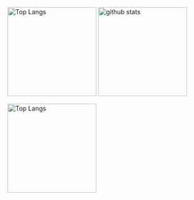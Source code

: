 
<p align="left"> 

  <img alt="Top Langs" height="200px" src="https://github-readme-stats.vercel.app/api/top-langs/?username=01554&theme=gruvbox">
  <img alt="github stats"  height="200px"  src="https://github-readme-stats.vercel.app/api?username=01554&theme=gruvbox&show_icons=true">
</p>


<p align="left"> 
<img alt="Top Langs" height="200px" src="https://github-profile-trophy.vercel.app/?username=01554&theme=onedark&column=8">
</p>



<!--
### Hi there 👋

**01554/01554** is a ✨ _special_ ✨ repository because its `README.md` (this file) appears on your GitHub profile.

Here are some ideas to get you started:

- 🔭 I’m currently working on ...
- 🌱 I’m currently learning ...
- 👯 I’m looking to collaborate on ...
- 🤔 I’m looking for help with ...
- 💬 Ask me about ...
- 📫 How to reach me: ...
- 😄 Pronouns: ...
- ⚡ Fun fact: ...
-->
